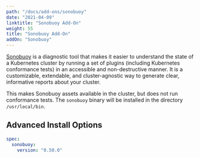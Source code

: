 ```yaml
---
path: "/docs/add-ons/sonobuoy"
date: "2021-04-09"
linktitle: "Sonobuoy Add-On"
weight: 55
title: "Sonobuoy Add-On"
addOn: "Sonobuoy"
---
```


[Sonobuoy](https://github.com/vmware-tanzu/sonobuoy) is a diagnostic tool that makes it easier to understand the state of a Kubernetes cluster by running a set of plugins (including Kubernetes conformance tests) in an accessible and non-destructive manner.
It is a customizable, extendable, and cluster-agnostic way to generate clear, informative reports about your cluster.

This makes Sonobuoy assets available in the cluster, but does not run conformance tests.
The `sonobuoy` binary will be installed in the directory `/usr/local/bin`.

## Advanced Install Options

```yaml
spec:
  sonobuoy:
    version: "0.50.0"
```
